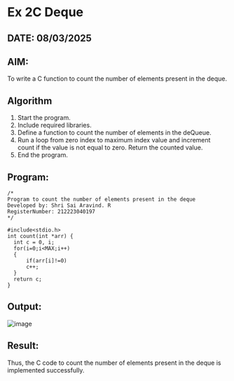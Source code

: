 # Ex 2C Deque
## DATE: 08/03/2025
## AIM:
To write a C function to count the number of elements present in the deque.

## Algorithm
1. Start the program.
2. Include required libraries.
3. Define a function to count the number of elements in the deQueue.
4. Run a loop from zero index to maximum index value and increment count if the value is not equal to zero. Return the counted value.
5. End the program.

## Program:
```
/*
Program to count the number of elements present in the deque
Developed by: Shri Sai Aravind. R
RegisterNumber: 212223040197
*/

#include<stdio.h>
int count(int *arr) {
  int c = 0, i;
  for(i=0;i<MAX;i++)
  {
      if(arr[i]!=0)
      c++;
  }
  return c;
}
```

## Output:

![image](https://github.com/user-attachments/assets/483ebfec-ec48-4475-adad-037d587fff24)

## Result:
Thus, the C code to count the number of elements present in the deque is implemented successfully.
